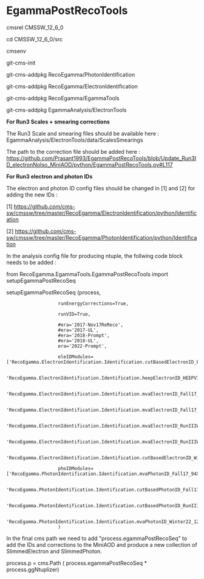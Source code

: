 # EgammaPostRecoTools

cmsrel CMSSW_12_6_0

cd CMSSW_12_6_0/src

cmsenv

git-cms-init

git-cms-addpkg RecoEgamma/PhotonIdentification

git-cms-addpkg RecoEgamma/ElectronIdentification

git-cms-addpkg RecoEgamma/EgammaTools

git-cms-addpkg EgammaAnalysis/ElectronTools

**For Run3 Scales + smearing corrections** 

The Run3 Scale and smearing files should be available here : EgammaAnalysis/ElectronTools/data/ScalesSmearings

The path to the correction file should be added here : https://github.com/Prasant1993/EgammaPostRecoTools/blob/Update_Run3ID_electronNoIso_MiniAOD/python/EgammaPostRecoTools.py#L117


**For Run3 electron and photon IDs** 

The electron and photon ID config files should be changed in [1] and [2] for adding the new IDs :

[1] https://github.com/cms-sw/cmssw/tree/master/RecoEgamma/ElectronIdentification/python/Identification

[2] https://github.com/cms-sw/cmssw/tree/master/RecoEgamma/PhotonIdentification/python/Identification

In the analysis config file for producing ntuple, the follwing code block needs to be added :
                                                                                                              
from RecoEgamma.EgammaTools.EgammaPostRecoTools import setupEgammaPostRecoSeq

setupEgammaPostRecoSeq (process,

                       runEnergyCorrections=True,
		       
                       runVID=True,
		       
                       #era='2017-Nov17ReReco',                                                                                                                                                                    
                       #era='2017-UL',                                                                                                                                                                             
                       #era='2018-Prompt',                                                                                                                                                                         
                       #era='2018-UL',                                                                                                                                                                             
                       era='2022-Prompt',
		       
                       eleIDModules=['RecoEgamma.ElectronIdentification.Identification.cutBasedElectronID_Fall17_94X_V2_cff',

				     'RecoEgamma.ElectronIdentification.Identification.heepElectronID_HEEPV70_cff',
					
                                     'RecoEgamma.ElectronIdentification.Identification.mvaElectronID_Fall17_iso_V2_cff',
					
                                     'RecoEgamma.ElectronIdentification.Identification.mvaElectronID_Fall17_noIso_V2_cff',
					
                                     'RecoEgamma.ElectronIdentification.Identification.mvaElectronID_RunIIIWinter22_iso_V1_cff',
					
                                     'RecoEgamma.ElectronIdentification.Identification.mvaElectronID_RunIIIWinter22_noIso_V1_cff',
					
                                     'RecoEgamma.ElectronIdentification.Identification.cutBasedElectronID_Winter22_122X_V1_cff'],
					
                       phoIDModules=['RecoEgamma.PhotonIdentification.Identification.mvaPhotonID_Fall17_94X_V2_cff',
		       
                                     'RecoEgamma.PhotonIdentification.Identification.cutBasedPhotonID_Fall17_94X_V2_cff',
				     
                                     'RecoEgamma.PhotonIdentification.Identification.cutBasedPhotonID_RunIIIWinter22_122X_V1_cff',
				     
                                     'RecoEgamma.PhotonIdentification.Identification.mvaPhotonID_Winter22_122X_V1_cff']
                       )





In the final cms path we need to add "process.egammaPostRecoSeq" to add the IDs and corrections to the MiniAOD and produce a new collection of SlimmedElectron and SlimmedPhoton.

process.p = cms.Path ( process.egammaPostRecoSeq * process.ggNtuplizer)
